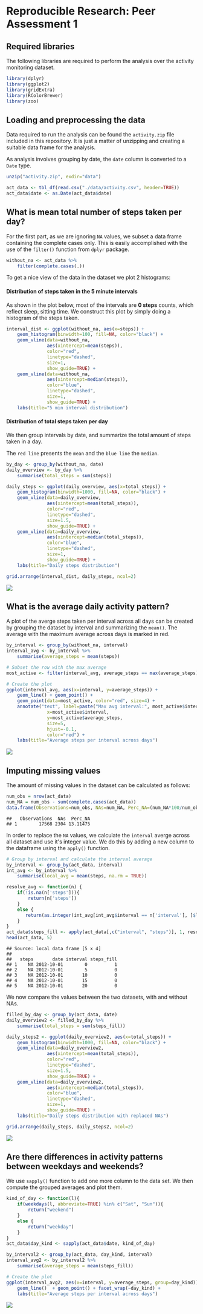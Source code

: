 # Reproducible Research: Peer Assessment 1
## Required libraries 
The following libraries are required to perform the analysis over the
activity monitoring dataset.

```r
library(dplyr)
library(ggplot2)
library(gridExtra)
library(RColorBrewer)
library(zoo)
```

## Loading and preprocessing the data
Data required to run the analysis can be found the `activity.zip` file included
in this repository. It is just a matter of unzipping and creating a suitable
data frame for the analysis. 

As analysis involves grouping by date, the `date` column is converted to a `Date`
type. 

```r
unzip("activity.zip", exdir="data")

act_data <- tbl_df(read.csv("./data/activity.csv", header=TRUE))
act_data$date <- as.Date(act_data$date)
```

## What is mean total number of steps taken per day?
For the first part, as we are ignoring `NA` values, we subset a data frame 
containing the complete cases only. This is easily accomplished with the
use of the `filter()` function from `dplyr` package.



```r
without_na <- act_data %>%
    filter(complete.cases(.))
```

To get a nice view of the data in the dataset we plot 2 histograms: 

#### Distribution of steps taken in the 5 minute intervals

As shown in the plot below, most of the intervals are **0 steps** counts, which  reflect sleep, sitting time. We construct this plot by simply doing a histogram 
of the steps taken.


```r
interval_dist <- ggplot(without_na, aes(x=steps)) +
    geom_histogram(binwidth=100, fill=NA, color="black") +
    geom_vline(data=without_na, 
               aes(xintercept=mean(steps)), 
               color="red",
               linetype="dashed", 
               size=1,
               show_guide=TRUE) +
    geom_vline(data=without_na, 
               aes(xintercept=median(steps)), 
               color="blue",
               linetype="dashed",
               size=1,
               show_guide=TRUE) +
    labs(title="5 min interval distribution") 
```

#### Distribution of total steps taken per day

We then group intervals by date, and summarize the total amount of steps taken in 
a day.

The `red line` presents the `mean` and the `blue line` the `median`.


```r
by_day <- group_by(without_na, date)
daily_overview <- by_day %>%
    summarise(total_steps = sum(steps))

daily_steps <- ggplot(daily_overview, aes(x=total_steps)) +    
    geom_histogram(binwidth=1000, fill=NA, color="black") +
    geom_vline(data=daily_overview, 
               aes(xintercept=mean(total_steps)), 
               color="red",
               linetype="dashed", 
               size=1.5,
               show_guide=TRUE) +
    geom_vline(data=daily_overview, 
               aes(xintercept=median(total_steps)), 
               color="blue",
               linetype="dashed",
               size=1,
               show_guide=TRUE) +
    labs(title="Daily steps distribution")

grid.arrange(interval_dist, daily_steps, ncol=2)
```

![](PA1_template_files/figure-html/distribution-1.png) 

## What is the average daily activity pattern?
A plot of the averge steps taken per interval across all days can be created
by grouping the dataset by interval and summarizing the `mean()`. The average
with the maximum average across days is marked in red.


```r
by_interval <- group_by(without_na, interval)
interval_avg <- by_interval %>%
    summarise(average_steps = mean(steps))

# Subset the row with the max average
most_active <- filter(interval_avg, average_steps == max(average_steps))

# Create the plot
ggplot(interval_avg, aes(x=interval, y=average_steps)) +
    geom_line() + geom_point() +
    geom_point(data=most_active, color="red", size=4) +
    annotate("text", label=paste("Max avg interval:", most_active$interval), 
               x=most_active$interval, 
               y=most_active$average_steps, 
               size=5,
               hjust=-0.1,
               color="red") +
    labs(title="Average steps per interval across days")
```

![](PA1_template_files/figure-html/averages_nas-1.png) 


## Imputing missing values
The amount of missing values in the dataset can be calculated as follows:


```r
num_obs = nrow(act_data)
num_NA = num_obs - sum(complete.cases(act_data))
data.frame(Observations=num_obs, NAs=num_NA, Perc_NA=(num_NA*100/num_obs))
```

```
##   Observations  NAs  Perc_NA
## 1        17568 2304 13.11475
```

In order to replace the `NA` values, we calculate the `interval` averge across
all dataset and use it's integer value.  We do this by adding a new column to the dataframe using the
`apply()` function.


```r
# Group by interval and calculate the interval average
by_interval <- group_by(act_data, interval)
int_avg <- by_interval %>%
    summarise(local_avg = mean(steps, na.rm = TRUE))

resolve_avg <- function(n) {
    if(!is.na(n['steps'])){
        return(n['steps'])
    }
    else {
       return(as.integer(int_avg[int_avg$interval == n['interval'], ]$local_avg))
    }
}
act_data$steps_fill <- apply(act_data[,c("interval", "steps")], 1, resolve_avg)
head(act_data, 5)
```

```
## Source: local data frame [5 x 4]
## 
##   steps       date interval steps_fill
## 1    NA 2012-10-01        0          1
## 2    NA 2012-10-01        5          0
## 3    NA 2012-10-01       10          0
## 4    NA 2012-10-01       15          0
## 5    NA 2012-10-01       20          0
```

We now compare the values between the two datasets, with and without NAs.


```r
filled_by_day <- group_by(act_data, date)
daily_overview2 <- filled_by_day %>%
    summarise(total_steps = sum(steps_fill))

daily_steps2 <- ggplot(daily_overview2, aes(x=total_steps)) +    
    geom_histogram(binwidth=1000, fill=NA, color="black") +
    geom_vline(data=daily_overview2, 
               aes(xintercept=mean(total_steps)), 
               color="red",
               linetype="dashed", 
               size=1.5,
               show_guide=TRUE) +
    geom_vline(data=daily_overview2, 
               aes(xintercept=median(total_steps)), 
               color="blue",
               linetype="dashed",
               size=1,
               show_guide=TRUE) +
    labs(title="Daily steps distribution with replaced NAs")

grid.arrange(daily_steps, daily_steps2, ncol=2)
```

![](PA1_template_files/figure-html/daily_no_nas-1.png) 


## Are there differences in activity patterns between weekdays and weekends?

We use `sapply()` function to add one more column to the data set. We then compute
the grouped averages and plot them.


```r
kind_of_day <- function(l){
    if(weekdays(l, abbreviate=TRUE) %in% c("Sat", "Sun")){
        return("weekend")
    }
    else {
        return("weekday")    
    }
}
act_data$day_kind <- sapply(act_data$date, kind_of_day)

by_interval2 <- group_by(act_data, day_kind, interval)
interval_avg2 <- by_interval2 %>%
    summarise(average_steps = mean(steps_fill))

# Create the plot
ggplot(interval_avg2, aes(x=interval, y=average_steps, group=day_kind)) +
    geom_line()  + geom_point() + facet_wrap(~day_kind) + 
    labs(title="Average steps per interval across days")
```

![](PA1_template_files/figure-html/averages_no_nas-1.png) 
